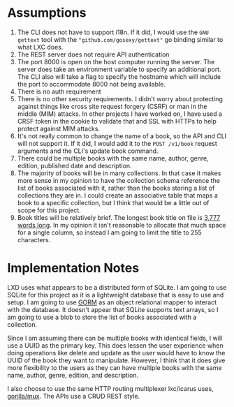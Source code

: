 # Assumptions

1. The CLI does not have to support i18n. If it did, I would use the `GNU gettext` tool with the `"github.com/gosexy/gettext"` go binding similar to what LXC does.
1. The REST server does not require API authentication
1. The port 8000 is open on the host computer running the server. The server does take an environment variable to specify an additional port. The CLI also will take a flag to specify the hostname which will include the port to accommodate 8000 not being available.
1. There is no auth requirement
1. There is no other security requirements. I didn't worry about protecting against things like cross site request forgery (CSRF) or man in the middle (MIM) attacks. In other projects I have worked on, I have used a CRSF token in the cookie to validate that and SSL with HTTPs to help protect against MIM attacks. 
1. It's not really common to change the name of a book, so the API and CLI will not support it. If it did, I would add it to the `POST /v1/book` request arguments and the CLI's update book command. 
1. There could be multiple books with the same name, author, genre, edition, published date and description.
1. The majority of books will be in many collections. In that case it makes more sense in my opinion to have the collection schema reference the list of books associated with it, rather than the books storing a list of collections they are in. I could create an associative table that maps a book to a specific collection, but I think that would be a little out of scope for this project.
1. Book titles will be relatively brief. The longest book title on file is [3,777 words long](https://www.guinnessworldrecords.com/world-records/358711-longest-title-of-a-book). In my opinion it isn't reasonable to allocate that much space for a single column, so instead I am going to limit the title to 255 characters.

# Implementation Notes

LXD uses what appears to be a distributed form of SQLite. I am going to use SQLite for this project as it is a lightweight database that is easy to use and setup. I am going to use [GORM](https://gorm.io/) as an object relational mapper to interact with the database. It doesn't appear that SQLite supports text arrays, so I am going to use a blob to store the list of books associated with a collection.

Since I am assuming there can be multiple books with identical fields, I will use a UUID as the primary key. This does lessen the user experience when doing operations like delete and update as the user would have to know the UUID of the book they want to manipulate. However, I think that it does give more flexibility to the users as they can have multiple books with the same name, author, genre, edition, and description.

I also choose to use the same HTTP routing multiplexer lxc/icarus uses, [gorilla/mux](github.com/gorilla/mux). The APIs use a CRUD REST style. 